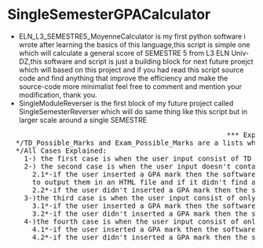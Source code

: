 # SingleSemesterGPACalculator
- ELN_L3_SEMESTRE5_MoyenneCalculator is my first python software i wrote after learning the basics of this language,this script is simple one which will calculate a general score of SEMESTRE 5 from L3 ELN Univ-DZ,this software and script is just a building block for next future proejct which will based on this project and if you had read this script source code and find anything that improve the efficiency and make the source-code more minimalist feel free to comment and mention your modification, thank you.
- SingleModuleReverser is the first block of my future project called SingleSemesterReverser which will do same thing like this script but in larger scale around a single SEMESTRE
<pre>                                                     *** Explaining the script a little bit ***
  */TD_Possible_Marks and Exam_Possible_Marks are a lists which contain all possible marks of both Exam and TD and the counting will start from 0.00 to 20.00 by 0.25 as an increment
  */All Cases Explained:
    1-) the first case is when the user input consist of TD and Exam mark then it will calculate GPA in a normal way
    2-) the second case is when the user input doesn't contain TD and Exam mark then a request will be made of entering GPA mark then :
      2.1*-if the user inserted a GPA mark then the software will calculate all possible marks of TD and Exam from their lists mentioned above and it will choose only correct ones 
      to output them in an HTML file and if it didn't find any correct ones it will output an error HTML file
      2.2*-if the user didn't inserted a GPA mark then the software will calculate all possible marks of TD and Exam from their lists mentioned above and output all possible results in a HTML file
    3-)the third case is when the user input consist of only Exam mark then it will branch into two sub-cases:
      3.1*-if the user inserted a GPA mark then the software will calculate all possible marks TD marks that prove the formula of GPA right and it will output them into an html file
      3.2*-if the user didn't inserted a GPA mark then the software will calculate all possible TD marks and  their fellow GPA results and also output them into an HTML file
    4-)the fourth case is when the user input consist of only TD mark then it will branch into two sub-cases:
      4.1*-if the user inserted a GPA mark then the software will calculate all possible marks Exam marks that prove the formula of GPA right and it will output them into an html file
      4.2*-if the user didn't inserted a GPA mark then the software will calculate all possible Exam marks and  their fellow GPA results and also output them into an HTML file
</pre>
